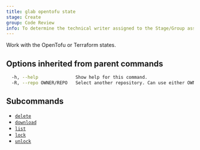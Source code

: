 ```yaml
---
title: glab opentofu state
stage: Create
group: Code Review
info: To determine the technical writer assigned to the Stage/Group associated with this page, see https://about.gitlab.com/handbook/product/ux/technical-writing/#assignments
---
```


<!--
This documentation is auto generated by a script.
Please do not edit this file directly. Run `make gen-docs` instead.
-->

Work with the OpenTofu or Terraform states.

## Options inherited from parent commands

```bash title="terminal"
  -h, --help              Show help for this command.
  -R, --repo OWNER/REPO   Select another repository. Can use either OWNER/REPO or `GROUP/NAMESPACE/REPO` format. Also accepts full URL or Git URL.
```

## Subcommands

- [`delete`](/docs/opentofu/state/delete)
- [`download`](/docs/opentofu/state/download)
- [`list`](/docs/opentofu/state/list)
- [`lock`](/docs/opentofu/state/lock)
- [`unlock`](/docs/opentofu/state/unlock)
